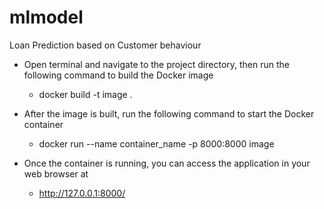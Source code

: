 # mlmodel
Loan Prediction based on Customer behaviour

- Open terminal and navigate to the project directory, then run the following command to build the Docker image
  - docker build -t image .
  
- After the image is built, run the following command to start the Docker container
  - docker run --name container_name -p 8000:8000 image

- Once the container is running, you can access the application in your web browser at
  - http://127.0.0.1:8000/
  
